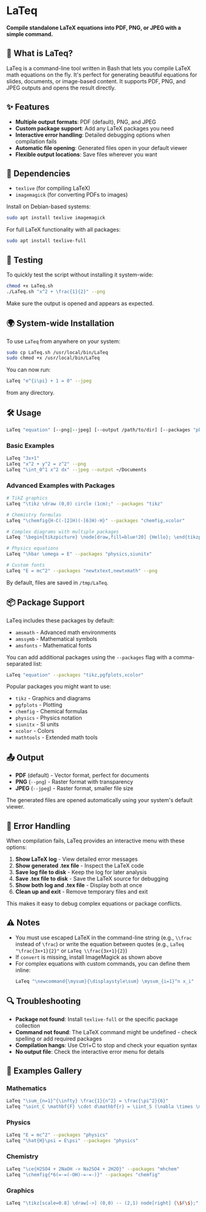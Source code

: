 # LaTeq
**Compile standalone LaTeX equations into PDF, PNG, or JPEG with a simple command.**

## 🧮 What is LaTeq?
LaTeq is a command-line tool written in Bash that lets you compile LaTeX math equations on the fly. It's perfect for generating beautiful equations for slides, documents, or image-based content. It supports PDF, PNG, and JPEG outputs and opens the result directly.

## ✨ Features
- **Multiple output formats**: PDF (default), PNG, and JPEG
- **Custom package support**: Add any LaTeX packages you need
- **Interactive error handling**: Detailed debugging options when compilation fails
- **Automatic file opening**: Generated files open in your default viewer
- **Flexible output locations**: Save files wherever you want

## 🔧 Dependencies
- `texlive` (for compiling LaTeX)
- `imagemagick` (for converting PDFs to images)

Install on Debian-based systems:
```bash
sudo apt install texlive imagemagick
```

For full LaTeX functionality with all packages:
```bash
sudo apt install texlive-full
```

## 🧪 Testing
To quickly test the script without installing it system-wide:
```bash
chmod +x LaTeq.sh
./LaTeq.sh "x^2 + \frac{1}{2}" --png
```
Make sure the output is opened and appears as expected.

## 🌍 System-wide Installation
To use `LaTeq` from anywhere on your system:
```bash
sudo cp LaTeq.sh /usr/local/bin/LaTeq
sudo chmod +x /usr/local/bin/LaTeq
```
You can now run:
```bash
LaTeq "e^{i\pi} + 1 = 0" --jpeg
```
from any directory.

## 🛠 Usage
```bash
LaTeq "equation" [--png|--jpeg] [--output /path/to/dir] [--packages "pkg1,pkg2,pkg3"]
```

### Basic Examples
```bash
LaTeq "3x+1"
LaTeq "x^2 + y^2 = z^2" --png
LaTeq "\int_0^1 x^2 dx" --jpeg --output ~/Documents
```

### Advanced Examples with Packages
```bash
# TikZ graphics
LaTeq "\tikz \draw (0,0) circle (1cm);" --packages "tikz"

# Chemistry formulas
LaTeq "\chemfig{H-C(-[2]H)(-[6]H)-H}" --packages "chemfig,xcolor"

# Complex diagrams with multiple packages
LaTeq '\begin{tikzpicture} \node[draw,fill=blue!20] {Hello}; \end{tikzpicture}' --packages "tikz,xcolor" --png --output ~/Desktop

# Physics equations
LaTeq "\hbar \omega = E" --packages "physics,siunitx"

# Custom fonts
LaTeq "E = mc^2" --packages "newtxtext,newtxmath" --png
```

By default, files are saved in `/tmp/LaTeq`.

## 📦 Package Support
LaTeq includes these packages by default:
- `amsmath` - Advanced math environments
- `amssymb` - Mathematical symbols  
- `amsfonts` - Mathematical fonts

You can add additional packages using the `--packages` flag with a comma-separated list:
```bash
LaTeq "equation" --packages "tikz,pgfplots,xcolor"
```

Popular packages you might want to use:
- `tikz` - Graphics and diagrams
- `pgfplots` - Plotting
- `chemfig` - Chemical formulas
- `physics` - Physics notation
- `siunitx` - SI units
- `xcolor` - Colors
- `mathtools` - Extended math tools

## 📤 Output
* **PDF** (default) - Vector format, perfect for documents
* **PNG** (`--png`) - Raster format with transparency
* **JPEG** (`--jpeg`) - Raster format, smaller file size

The generated files are opened automatically using your system's default viewer.

## 🐛 Error Handling
When compilation fails, LaTeq provides an interactive menu with these options:

1. **Show LaTeX log** - View detailed error messages
2. **Show generated .tex file** - Inspect the LaTeX code
3. **Save log file to disk** - Keep the log for later analysis  
4. **Save .tex file to disk** - Save the LaTeX source for debugging
5. **Show both log and .tex file** - Display both at once
6. **Clean up and exit** - Remove temporary files and exit

This makes it easy to debug complex equations or package conflicts.

## ⚠️ Notes
* You must use escaped LaTeX in the command-line string (e.g., `\\frac` instead of `\frac`) or write the equation between quotes (e.g., `LaTeq "\frac{3x+1}{2}"` or `LaTeq \\frac{3x+1}{2}`)
* If `convert` is missing, install ImageMagick as shown above
* For complex equations with custom commands, you can define them inline:
  ```bash
  LaTeq "\newcommand{\mysum}{\displaystyle\sum} \mysum_{i=1}^n x_i"
  ```

## 🔍 Troubleshooting
- **Package not found**: Install `texlive-full` or the specific package collection
- **Command not found**: The LaTeX command might be undefined - check spelling or add required packages
- **Compilation hangs**: Use Ctrl+C to stop and check your equation syntax
- **No output file**: Check the interactive error menu for details

## 📝 Examples Gallery

### Mathematics
```bash
LaTeq "\sum_{n=1}^{\infty} \frac{1}{n^2} = \frac{\pi^2}{6}"
LaTeq "\oint_C \mathbf{F} \cdot d\mathbf{r} = \iint_S (\nabla \times \mathbf{F}) \cdot d\mathbf{S}"
```

### Physics  
```bash
LaTeq "E = mc^2" --packages "physics"
LaTeq "\hat{H}\psi = E\psi" --packages "physics"
```

### Chemistry
```bash
LaTeq "\ce{H2SO4 + 2NaOH -> Na2SO4 + 2H2O}" --packages "mhchem"
LaTeq "\chemfig{*6(=-=(-OH)-=-=-)}" --packages "chemfig"
```

### Graphics
```bash
LaTeq "\tikz[scale=0.8] \draw[->] (0,0) -- (2,1) node[right] {\$F\$};" --packages "tikz"
```
